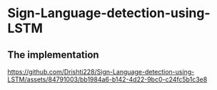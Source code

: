 # Sign-Language-detection-using-LSTM

## The implementation 

https://github.com/Drishti228/Sign-Language-detection-using-LSTM/assets/84791003/bb1984a6-b142-4d22-9bc0-c24fc5b1c3e8


